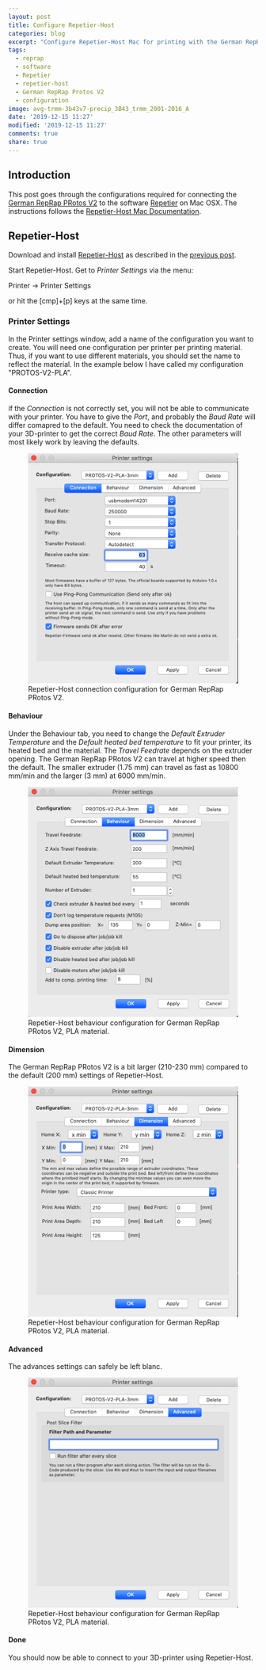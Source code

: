 ```yaml
---
layout: post
title: Configure Repetier-Host
categories: blog
excerpt: "Configure Repetier-Host Mac for printing with the German RepRap PRotos V2"
tags:
  - reprap
  - software
  - Repetier
  - repetier-host
  - German RepRap Protos V2
  - configuration
image: avg-trmm-3b43v7-precip_3B43_trmm_2001-2016_A
date: '2019-12-15 11:27'
modified: '2019-12-15 11:27'
comments: true
share: true
---
```


## Introduction

This post goes through the configurations required for connecting the [German RepRap PRotos V2](https://www.3ders.org/articles/20130722-german-reprap-launches-protos-v2-3d-printer.html) to the software [Repetier](https://www.repetier.com) on Mac OSX. The instructions follows the [Repetier-Host Mac Documentation](https://www.repetier.com/documentation/repetier-host-mac/installation-and-connection/).

## Repetier-Host

Download and install [<span class='app'>Repetier-Host</span>](https://www.repetier.com/download-software/) as described in the [previous post](../reprap-software/).

Start <span class='app'>Repetier-Host</span>. Get to _Printer Settings_ via the menu:

<span class='menu'>Printer -> Printer Settings</span>

or hit the [cmp]+[p] keys at the same time.

### Printer Settings

In the Printer settings window, add a name of the configuration you want to create. You will need one configuration per printer per printing material. Thus, if you want to use different materials, you should set the name to reflect the material. In the example below I have called my configuration "PROTOS-V2-PLA".

#### Connection

if the _Connection_ is not correctly set, you will not be able to communicate with your printer. You have to give the _Port_, and probably the _Baud Rate_ will differ comapred to the default. You need to check the documentation of your 3D-printer to get the correct _Baud Rate_. The other parameters will most likely work by leaving the defaults.

<figure>
<img src="../../images/repetier-printer-config-connection.png">
<figcaption> Repetier-Host connection configuration for German RepRap PRotos V2.</figcaption>
</figure>

#### Behaviour

Under the <span class='tab'>Behaviour</span> tab, you need to change the _Default Extruder Temperature_ and the _Default heated bed temperature_  to fit your printer, its heated bed and the material. The _Travel Feedrate_ depends on the extruder opening. The German RepRap PRotos V2 can travel at higher speed then the default. The smaller extruder (1.75 mm) can travel as fast as 10800 mm/min and the larger (3 mm) at 6000 mm/min.

<figure>
<img src="../../images/repetier-printer-config-behaviour.png">
<figcaption> Repetier-Host behaviour configuration for German RepRap PRotos V2, PLA material.</figcaption>
</figure>

#### Dimension

The German RepRap PRotos V2 is a bit larger (210-230 mm) compared to the default (200 mm) settings of <span class='app'>Repetier-Host</span>.

<figure>
<img src="../../images/repetier-printer-config-dimension.png">
<figcaption> Repetier-Host behaviour configuration for German RepRap PRotos V2, PLA material.</figcaption>
</figure>

#### Advanced

The advances settings can safely be left blanc.

<figure>
<img src="../../images/repetier-printer-config-advanced.png">
<figcaption> Repetier-Host behaviour configuration for German RepRap PRotos V2, PLA material.</figcaption>
</figure>

#### Done

You should now be able to connect to your 3D-printer using <span class='app'>Repetier-Host</span>.
